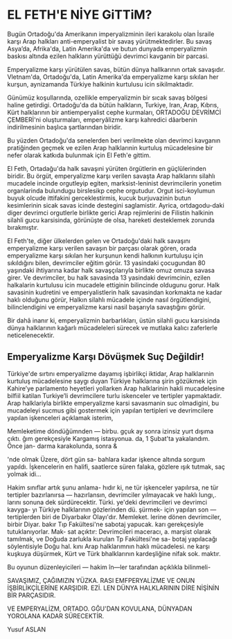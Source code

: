 <h1>EL FETH'E NİYE GiTTiM?</h1>

<p>Bugün Ortadoğu'da Amerikanın imperyalizminin ileri karakolu olan İsraile karşı Arap halkları anti-emperyalist bir savaş yürütmektedirler. Bu savaş Asya’da, Afrika'da, Latin Amerika'da ve butun dunyada emperyalizmin baskısı altında ezilen halkların yürüttüğü devrimci kavganin bir parcasi.</p>
<p>Emperyalizme karşı yürütülen savas, bütün dünya hallkarının ortak savaşıdır. Vletnam'da, Ortadoğu'da, Latin Amerika'da emperyalizme karşı sıkılan her kurşun, aynizamanda Türkiye halkinin kurtulusu icin sikilmaktadir.</p>
Günümüz koşullarında, ozellikle emperyalizmin bir sıcak savaş bölgesi haline getirdigi. Ortadoğu'da da bütün halkların, Turkiye, Iran, Arap, Kıbrıs, Kürt halklarının bir antiemperyalist cephe kurmaları, ORTADOĞU DEVRİMCİ ÇEMBERİ'ni oluşturmaları, emperyâlizme karşı kahredici dâarbenin indirilmesinin başlıca şartlarından biridir.</p>
<p>Bu yüzden Ortadoğu'da senelerden beri verilmekte olan devrimci kavganın pratiğinden geçmek ve ezilen Arap halklarınin kurtuluş mücadelesine bir nefer olarak katkıda bulunmak için El Feth'e gittim.</p>
<p>El Feth, Ortadağu'da halk savaşıni yürüten örgütlerin en güçlülerinden biridir. Bu örgüt, emperyalizme karşı verilen savaşta Arap halklarını silahlı mucadele incinde orgutleyip egiten, marksist-leninist devrimcilerin yonetim organlarinda bulundugu birslesikp cephe orgutudur. Orgut isci-koylumun buyuk olcude ittifakini gerceklestirmis, kucuk burjuvazinin butun kesimlerinin sicak savas icinde destegini saglamistir. Ayrica, ortdagodu-daki diger devrimci orgutlerle birlikte gerici Arap rejimlerini de Filistin halkinin silahli gucu karsisinda, görünüşte de olsa, hareketi desteklemek zorunda bırakmıştır.</p>
<p>EI Feth'te, diğer ülkelerden gelen ve Ortadoğu'daki halk savaşını emperyalizme karşı verilen savaşın bir parçası olarak gören, orada emperyalizme karşı sıkılan her kurşunun kendi halkının kurtuluşu için sıkıldığını bilen, devrimciler eğitim görür. 13 yasindaki çocugundan 80 yaşındaki ihtiyarına kadar halk savaşçılarıyla birlikte omuz omuza savasa girer. Ve devrimciler, bu halk savasinda 13 yasindaki devrimcinin, ezilen halkalarin kurtulusu icin mucadele ettiginin bilincinde oldugunu gorur. Halk savasinin kudretini ve emperyalistlerin halk savasindan korkmakta ne kadar haklı olduğunu görür, Halkın silahlı mücadele içinde nasıl örgütlendigini, bilinclendigini ve emperyalizme karsi nasil başarıyla savaştığını görür.</p>
<p>Bir dahâ inanır ki, emperyalizmin barbarlıkları, üstün silahli gucu karsisinda dünya halklarının kağarlı mücadeleleri sürecek ve mutlaka kalıcı zaferlerle neticelenecektir.</p>

<h2>Emperyalizme Karşı Dövüşmek Suç Değildir!</h2>

Türkiye'de sırtını emperyalizme dayamış işbirlikçi iktidar, Arap halklarınin kurtuluş mücadelesine saygı duyan Türkiye halklarına şirin gözükmek için Kahire’ye parlamento heyetleri yollarken Arap halklarinin hakli mucadelesine bilfiil katilan Turkiye’li devrimcilere turlu iskenceler ve tertipler yapmaktadir. Arap halklariyla birlikte emperyalizme karsi savasmanin suc olmadigini, bu mucadeleyi sucmus gibi gostermek için yapılan tertipleri ve devrimcilere yapılan işkenceleri açıklamak isterim,

Memleketime döndüğümnden — birbu.
gçuk ay sonra izinsiz yurt dışıma çıktı.
ğım gerekçesiyle Kargamış istasyonua.
da, 1 Şubat'ta yakalandım. Önce jan-
darma karakolunda, sonra &

'nde olmak Üzere, dört gün sa-
bahlara kadar işkence altında sorgum
yapıldı. İşkencelerin en halifi, saatlerce
süren falaka, gözlere ışık tutmak, saç
yolmak idi...

Hakim sınıflar artık şunu anlama-
hıdır ki, ne tür işkenceler yapılırsa, ne
tür tertipler bazırlanırsa — hazırlansın,
devrimciler yılmayacak ve haklı lungı,.
larını sonuna dek sürdürecektir. Türki.
ye'deki devrimcileri ve devrimci kavyga-
yı Türkiye halklarının gözlerinden dü.
şürmek- için yapılan son — tertiplerden
biri de Diyarbakır Olayı'dır. Memleket.
lerine dönen devrimciler, birbir Diyar.
bakır Tıp Fakültesi'ne sabotaj yapucak.
karı gerekçesiyle tutuklanıyorlar. Mak-
sat açıktır: Devrimcileri maceracı, a.
marşist olarak tamılmak, ve Doğuda
zarlukla kurulan Tp Fakültesi'ne sa-
botaj yapılacağı söylentisiyle Doğu hal.
kını Arap halklarımnın haklı mücadelesi.
ne karşı kuşkuya düşürmek, Kürt ve
Türk bhalklarının kardeşliğine nifak sok.
maktır.

Bu oyunun düzenleyicileri — hakim
în—ler tarafından açıklıkla bilinmeli-

SAVAŞIMIZ, ÇAĞIMIZIN YÜZKA.
RASI EMFPERYALİZME VE ONUN
İŞBİRLİKÇİLERİNE KARŞIDIR. EZİ.
LEN DÜNYA HALKLARININ DİRE
NİŞİNİN BİR PARÇASIDIR.

VE EMPERYALİZM, ORTADO.
GĞU'DAN KOVULANA, DÜNYADAN
YOROLANA KADAR SÜRECEKTİR.

Yusuf ASLAN
